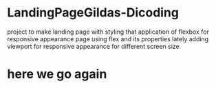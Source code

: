 # LandingPageGildas-Dicoding
project to make landing page with styling that application of flexbox for responsive appearance page
using flex and its properties
lately adding viewport for responsive appearance for different screen size

# here we go again

